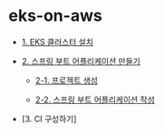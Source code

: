 # eks-on-aws

* [1. EKS 클러스터 설치](https://github.com/gnosia93/container-on-aws/blob/main/tutorial/eks-cluster-launch.md)

* [2. 스프링 부트 어플리케이션 만들기]()

  * [2-1. 프로젝트 생성](https://github.com/gnosia93/eks-on-aws/blob/main/tutorial/springboot-shop.md)

  * [2-2. 스프링 부트 어플리케이션 작성](https://github.com/gnosia93/eks-on-aws/blob/main/tutorial/springboot-controller.md)
  

* [3. CI 구성하기]
